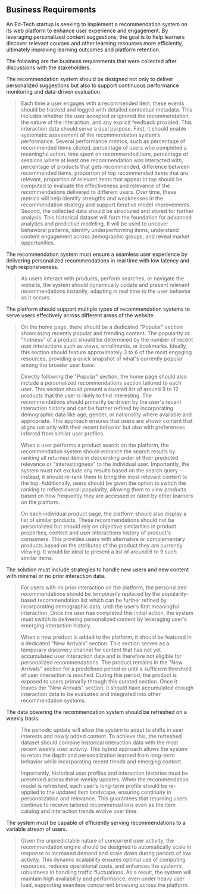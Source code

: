 ## Business Requirements

An Ed-Tech startup is seeking to implement a recommendation system on its web platform to enhance user experience and engagement. By leveraging personalized content suggestions, the goal is to help learners discover relevant courses and other learning resources more efficiently, ultimately improving learning outcomes and platform retention.

The following are the business requirements that were collected after discussions with the stakeholders.

The recommendation system should be designed not only to deliver personalized suggestions but also to support continuous performance monitoring and data-driven evaluation.

> Each time a user engages with a recommended item, these events should be tracked and logged with detailed contextual metadata. This includes whether the user accepted or ignored the recommendation, the nature of the interaction, and any explicit feedback provided. This interaction data should serve a dual purpose. First, it should enable systematic assessment of the recommendation system’s performance. Several performance metrics, such as percentage of recommended items clicked, percentage of users who completed a meaningful action, time spent on recommended item, percentage of sessions where at least one recommendation was interacted with, percentage of products that gets recommended, difference between recommended items, proportion of top recommended items that are relevant, proportion of relevant items that appear in top should be computed to evaluate the effectiveness and relevance of the recommendations delivered to different users. Over time, these metrics will help identify strengths and weaknesses in the recommendation strategy and support iterative model improvements. Second, the collected data should be structured and stored for further analysis. This historical dataset will form the foundation for advanced analytics and predictive modeling. It will be used to uncover behavioral patterns, identify underperforming items, understand content engagement across demographic groups, and reveal market opportunities. 

The recommendation system must ensure a seamless user experience by delivering personalized recommendations in real time with low latency and high responsiveness.
>As users interact with products, perform searches, or navigate the website, the system should dynamically update and present relevant recommendations instantly, adapting in real time to the user behavior as it occurs.

The platform should support multiple types of recommendation systems to serve users effectively across different areas of the website. 

>On the home page, there should be a dedicated "Popular" section showcasing recently popular and trending content. The popularity or "hotness" of a product should be determined by the number of recent user interactions such as views, enrollments, or bookmarks. Ideally, this section should feature approximately 3 to 6 of the most engaging resources, providing a quick snapshot of what's currently popular among the broader user base.
>
>Directly following the "Popular" section, the home page should also include a personalized recommendations section tailored to each user. This section should present a curated list of around 9 to 12 products that the user is likely to find interesting. The recommendations should primarily be driven by the user's recent interaction history and can be further refined by incorporating demographic data like age, gender, or nationality where available and appropriate. This approach ensures that users are shown content that aligns not only with their recent behavior but also with preferences inferred from similar user profiles.
>
>When a user performs a product search on the platform, the recommendation system should enhance the search results by ranking all returned items in descending order of their predicted relevance or "interestingness" to the individual user. Importantly, the system must not exclude any results based on the search query - instead, it should re-rank them to bring the most relevant content to the top. Additionally, users should be given the option to switch the ranking to reflect overall popularity, allowing them to view products based on how frequently they are accessed or rated by other learners on the platform.
>
>On each individual product page, the platform should also display a list of similar products. These recommendations should not be personalized but should rely on objective similarities in product properties, content and user interactions history of product's consumers. This provides users with alternative or complementary products based on the attributes of the product they are currently viewing. It would be ideal to present a list of around 6 to 9 such similar items.

The solution must include strategies to handle new users and new content with minimal or no prior interaction data.

>For users with no prior interaction on the platform, the personalized recommendations should be temporarily replaced by the popularity-based recommendation list which can be further refined by incorporating demographic data, until the user’s first meaningful interaction. Once the user has completed this initial action, the system must switch to delivering personalized content by leveraging user's emerging interaction history.
>
>When a new product is added to the platform, it should be featured in a dedicated "New Arrivals" section. This section serves as a temporary discovery channel for content that has not yet accumulated user interaction data and is therefore not eligible for personalized recommendations. The product remains in the "New Arrivals" section for a predefined period or until a sufficient threshold of user interaction is reached. During this period, the product is exposed to users primarily through this curated section. Once it leaves the "New Arrivals" section, it should have accumulated enough interaction data to be evaluated and integrated into other recommendation systems.

The data powering the recommendation system should be refreshed on a weekly basis.

>The periodic update will allow the system to adapt to shifts in user interests and newly added content. To achieve this, the refreshed dataset should combine historical interaction data with the most recent weekly user activity. This hybrid approach allows the system to retain the depth and personalization learned from long-term behavior while incorporating recent trends and emerging content.
>
>Importantly, historical user profiles and interaction histories must be preserved across these weekly updates. When the recommendation model is refreshed, each user's long-term profile should be re-applied to the updated item landscape, ensuring continuity in personalization and relevance. This guarantees that returning users continue to receive tailored recommendations even as the item catalog and interaction trends evolve over time.

The system must be capable of efficiently serving recommendations to a variable stream of users.

>Given the unpredictable nature of concurrent user activity, the recommendation engine should be designed to automatically scale in response to increased demand and scale down during periods of low activity. This dynamic scalability ensures optimal use of computing resources, reduces operational costs, and enhances the system’s robustness in handling traffic fluctuations. As a result, the system will maintain high availability and performance, even under heavy user load, supporting seamless concurrent browsing across the platform.

